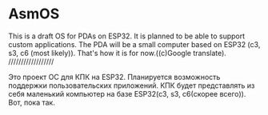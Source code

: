 # AsmOS
This is a draft OS for PDAs on ESP32. It is planned to be able to support custom applications. The PDA will be a small computer based on ESP32 (c3, s3, c6 (most likely)). That's how it is for now.((с)Google translate).
//////////////////

Это проект ОС для КПК на ESP32. Планируется возможность поддержки пользовательских приложений. КПК будет представлять из себя маленький компьютер на базе ESP32(c3, s3, c6(скорее всего)). Вот, пока так.
